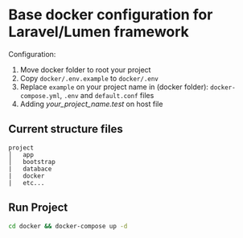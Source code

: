 # Base docker configuration for Laravel/Lumen framework
Configuration:
1. Move docker folder to root your project
2. Copy `docker/.env.example` to `docker/.env`
3. Replace `example` on your project name in (docker folder): `docker-compose.yml`, `.env` and `default.conf` files
4. Adding _your_project_name.test_ on host file

## Current structure files
```
project
│   app
│   bootstrap
|   databace
|   docker
|   etc...
```

## Run Project
```bash
cd docker && docker-compose up -d
```
